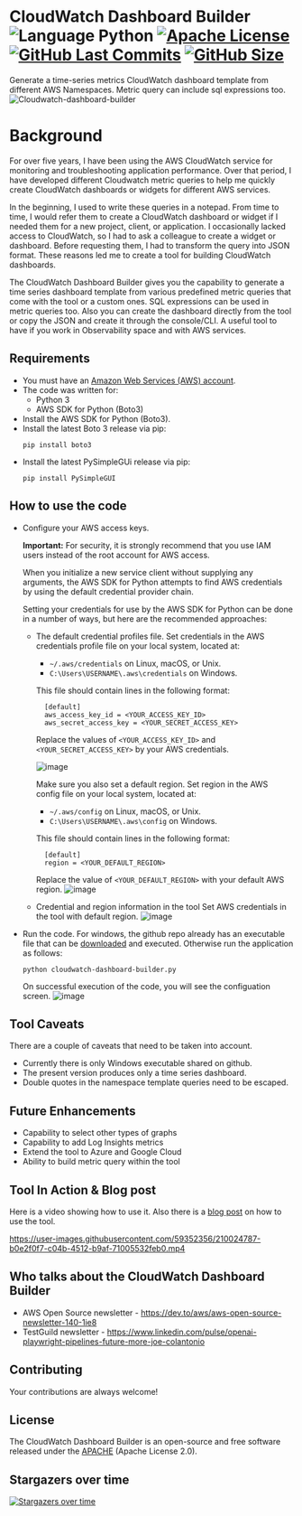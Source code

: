 # CloudWatch Dashboard Builder ![Language Python](https://img.shields.io/badge/%20Language-python-blue.svg) [![Apache License](http://img.shields.io/badge/License-Apache-blue.png)](LICENSE) [![GitHub Last Commits](https://img.shields.io/github/last-commit/hseera/cloudwatch-dashboard-builder.svg)](https://github.com/hseera/cloudwatch-dashboard-builder/commits/) [![GitHub Size](https://img.shields.io/github/repo-size/hseera/cloudwatch-dashboard-builder.svg)](https://github.com/hseera/cloudwatch-dashboard-builder/) 

Generate a time-series metrics CloudWatch dashboard template from different AWS Namespaces. Metric query can include sql expressions too.
![Cloudwatch-dashboard-builder](https://user-images.githubusercontent.com/59352356/212447790-8891e0c1-a61f-4e62-8868-9aa28512c544.gif)

<!-- ![Alt text](/images/cloudwatch-dashboard.png?raw=true "CloudWatch Dashboard Builder")-->

# Background
For over five years, I have been using the AWS CloudWatch service for monitoring and troubleshooting application performance. Over that period, I have developed different Cloudwatch metric queries to help me quickly create CloudWatch dashboards or widgets for different AWS services.

In the beginning, I used to write these queries in a notepad. From time to time, I would refer them to create a CloudWatch dashboard or widget if I needed them for a new project, client, or application. I occasionally lacked access to CloudWatch, so I had to ask a colleague to create a widget or dashboard. Before requesting them, I had to transform the query into JSON format. These reasons led me to create a tool for building CloudWatch dashboards.

The CloudWatch Dashboard Builder gives you the capability to generate a time series dashboard template from various predefined metric queries that come with the tool or a custom ones. SQL expressions can be used in metric queries too. Also you can create the dashboard directly from the tool or copy the JSON and create it through the console/CLI. A useful tool to have if you work in Observability space and with AWS services.



## Requirements
- You must have an [Amazon Web Services (AWS) account](https://aws.amazon.com/).
- The code was written for:
  - Python 3
  - AWS SDK for Python (Boto3)
- Install the AWS SDK for Python (Boto3).
- Install the latest Boto 3 release via pip:
  ```
  pip install boto3
  ```
- Install the latest PySimpleGUi release via pip:
  ```
  pip install PySimpleGUI
  ```

## How to use the code
- Configure your AWS access keys.

  **Important:** For security, it is strongly recommend that you use IAM users instead of the root account for AWS access.

  When you initialize a new service client without supplying any arguments, the AWS SDK for Python attempts to find AWS credentials by using the default
  credential provider chain.

  Setting your credentials for use by the AWS SDK for Python can be done in a number of ways, but here are the recommended approaches:
  - The default credential profiles file.
    Set credentials in the AWS credentials profile file on your local system, located at:
      - ```~/.aws/credentials``` on Linux, macOS, or Unix.
      - ```C:\Users\USERNAME\.aws\credentials``` on Windows.

    This file should contain lines in the following format:
    ```
      [default]
      aws_access_key_id = <YOUR_ACCESS_KEY_ID>
      aws_secret_access_key = <YOUR_SECRET_ACCESS_KEY>
    ```
    Replace the values of ```<YOUR_ACCESS_KEY_ID>``` and ```<YOUR_SECRET_ACCESS_KEY>``` by your AWS credentials. 
  
    ![image](https://user-images.githubusercontent.com/59352356/212445731-3dcef972-1f75-4437-85eb-6bb088a3d32c.png)
  
    Make sure you also set a default region.
    Set region in the AWS config file on your local system, located at:
    - ```~/.aws/config``` on Linux, macOS, or Unix.
    - ```C:\Users\USERNAME\.aws\config``` on Windows.

    This file should contain lines in the following format:
    ```
      [default]
      region = <YOUR_DEFAULT_REGION>
     ```
    Replace the value of ```<YOUR_DEFAULT_REGION>``` with your default AWS region. 
    ![image](https://user-images.githubusercontent.com/59352356/212446270-2a9d48b3-4454-4765-b228-7ddab70642a4.png)

  - Credential and region information in the tool
    Set AWS credentials in the tool with default region.
    ![image](https://user-images.githubusercontent.com/59352356/212445835-2619912b-3460-4770-89fe-b6bca13518b7.png)

- Run the code.
  For windows, the github repo already has an executable file that can be [downloaded](https://github.com/hseera/cloudwatch-dashboard-builder/blob/main/cloudwatch_dashboard_builder.zip) and executed. Otherwise run the application as follows:
  ```
  python cloudwatch-dashboard-builder.py
  ```
  On successful execution of the code, you will see the configuation screen.
  ![image](https://user-images.githubusercontent.com/59352356/212446672-a3869080-3109-4c1e-a372-329bc752698e.png)

  
## Tool Caveats
There are a couple of caveats that need to be taken into account.
- Currently there is only Windows executable shared on github.
- The present version produces only a time series dashboard.
- Double quotes in the namespace template queries need to be escaped.

## Future Enhancements
- Capability to select other types of graphs
- Capability to add Log Insights metrics
- Extend the tool to Azure and Google Cloud
- Ability to build metric query within the tool

## Tool In Action & Blog post
Here is a video showing how to use it. Also there is a [blog post](https://dev.to/aws-builders/aws-cloudwatch-dashboard-builder-tool-for-sre-performance-engineers-and-devops-29bi) on how to use the tool.

https://user-images.githubusercontent.com/59352356/210024787-b0e2f0f7-c04b-4512-b9af-71005532feb0.mp4

## Who talks about the CloudWatch Dashboard Builder
- AWS Open Source newsletter - https://dev.to/aws/aws-open-source-newsletter-140-1ie8
- TestGuild newsletter - https://www.linkedin.com/pulse/openai-playwright-pipelines-future-more-joe-colantonio

## Contributing
Your contributions are always welcome! 

## License
The CloudWatch Dashboard Builder is an open-source and free software released under the [APACHE](https://github.com/hseera/cloudwatch-dashboard-builder/blob/main/LICENSE) (Apache License 2.0).


## Stargazers over time

[![Stargazers over time](https://starchart.cc/hseera/cloudwatch-dashboard-builder.svg)](https://starchart.cc/hseera/cloudwatch-dashboard-builder)

